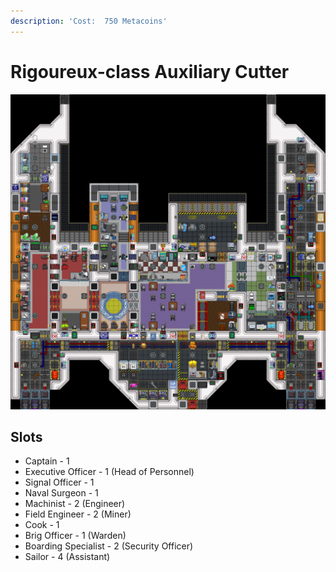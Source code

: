 ```yaml
---
description: 'Cost:  750 Metacoins'
---
```


# Rigoureux-class Auxiliary Cutter

![](<../.gitbook/assets/image (15).png>)

## Slots

* Captain - 1
* Executive Officer - 1 (Head of Personnel)
* Signal Officer - 1
* Naval Surgeon - 1
* Machinist - 2 (Engineer)
* Field Engineer - 2 (Miner)
* Cook - 1
* Brig Officer - 1 (Warden)
* Boarding Specialist - 2 (Security Officer)
* Sailor - 4 (Assistant)
